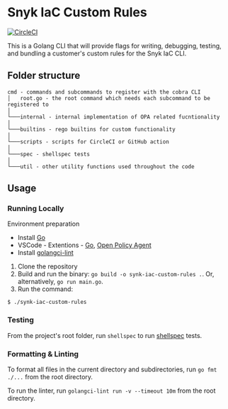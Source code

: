 # Snyk IaC Custom Rules

[![CircleCI](https://circleci.com/gh/snyk/snyk-iac-custom-rules/tree/develop.svg?style=svg)](https://circleci.com/gh/snyk/snyk-iac-custom-rules/tree/develop)

This is a Golang CLI that will provide flags for writing, debugging, testing, and bundling a customer's custom rules for the Snyk IaC CLI.


## Folder structure
```
cmd - commands and subcommands to register with the cobra CLI  
│   root.go - the root command which needs each subcommand to be registered to
│
└───internal - internal implementation of OPA related fucntionality
│   
└───builtins - rego builtins for custom functionality
│   
└───scripts - scripts for CircleCI or GitHub action
│   
└───spec - shellspec tests
│   
└───util - other utility functions used throughout the code
```

## Usage

### Running Locally

Environment preparation
* Install [Go](https://golang.org/doc/install)
* VSCode - Extentions - [Go](https://marketplace.visualstudio.com/items?itemName=ms-vscode.Go), [Open Policy Agent](https://marketplace.visualstudio.com/items?itemName=tsandall.opa)
* Install [golangci-lint](https://github.com/golangci/golangci-lint)

1. Clone the repository
2. Build and run the binary: `go build -o synk-iac-custom-rules .`. Or, alternatively, `go run main.go`.
3. Run the command:
```
$ ./synk-iac-custom-rules
```

### Testing

From the project's root folder, run `shellspec` to run [shellspec](https://github.com/shellspec/shellspec) tests.

### Formatting & Linting

To format all files in the current directory and subdirectories, run `go fmt ./...` from the root directory.

To run the linter, run `golangci-lint run -v --timeout 10m` from the root directory.
